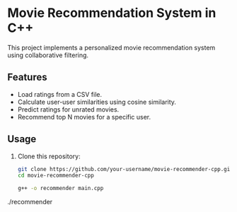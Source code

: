 # Movie Recommendation System in C++

This project implements a personalized movie recommendation system using collaborative filtering. 

## Features
- Load ratings from a CSV file.
- Calculate user-user similarities using cosine similarity.
- Predict ratings for unrated movies.
- Recommend top N movies for a specific user.

## Usage
1. Clone this repository:
   ```bash
   git clone https://github.com/your-username/movie-recommender-cpp.git
   cd movie-recommender-cpp

   g++ -o recommender main.cpp


./recommender
